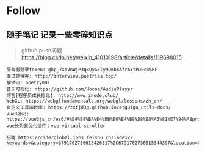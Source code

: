 # Follow
## 随手笔记 记录一些零碎知识点

> github push问题 https://blog.csdn.net/weixin_41010198/article/details/119698015

```
服务器登录token: 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
面试题博客: http://interview.poetries.top/
解锁码: poetry001
音乐可视化: https://github.com/Hocoa/AudioPlayer
博客[程序员成长指北]: http://www.inode.club/
WebGL: https://webglfundamentals.org/webgl/lessons/zh_cn/
自定义工具函数库: https://zxfjd3g.github.io/atguigu_utils-docs/
Vue3源码: https://vue3js.cn/es6/#%E4%B8%BA%E4%BB%80%E4%B9%88%E8%A6%81%E7%94%A8proxy%E9%87%8D%E6%9E%84
vue长列表优化插件：vue-virtual-scroller

招聘 https://ciderglobal.jobs.feishu.cn/index/?keywords=&category=6791702736615426317%2C6791702736615344397&location=CT_45&project=&type=&job_hot_flag=&current=1&limit=10

```
